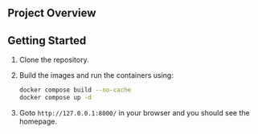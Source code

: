 ## Project Overview

## Getting Started

1. Clone the repository.
2. Build the images and run the containers using:

    ```bash
    docker compose build --no-cache
    docker compose up -d
    ```

3. Goto `http://127.0.0.1:8000/` in your browser and you should see the homepage.